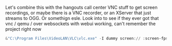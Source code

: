 Let's combine this with the hangouts call center VNC stuff to get screen recordings, or maybe there is a VNC recorder, or an XServer that just streams to OGG. Or somethign esle. Look into to see if they ever got that vnc / qemu / over websockets with webui working, can't remember the project right now

```powershell
&"C:\Program Files\VideoLAN\VLC\vlc.exe" -I dummy screen:// :screen-fps=120.000000 :screen-caching=100 ":sout=#transcode{vcodec=theo,vb=800,scale=0,width=600,height=480,acodec=mp3}:http{mux=ogg,dst=127.0.0.1:8080/desktop.ogg}" :no-sout-rtp-sap :no-sout-standard-sap :ttl=1 :sout-keep
```